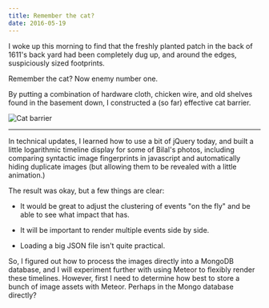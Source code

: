 ```yaml
---
title: Remember the cat?
date: 2016-05-19
---
```


I woke up this morning to find that the freshly planted patch in the back of 1611's back yard had been completely dug up, and around the edges, suspiciously sized footprints.

Remember the cat? Now enemy number one.

By putting a combination of hardware cloth, chicken wire, and old shelves found in the basement down, I constructed a (so far) effective cat barrier.

![Cat barrier](/images/IMG_4671.JPG)

---

In technical updates, I learned how to use a bit of jQuery today, and built a little logarithmic timeline display for some of Bilal's photos, including comparing syntactic image fingerprints in javascript and automatically hiding duplicate images (but allowing them to be revealed with a little animation.)

The result was okay, but a few things are clear:

* It would be great to adjust the clustering of events "on the fly" and be able to see what impact that has.

* It will be important to render multiple events side by side.

* Loading a big JSON file isn't quite practical.

So, I figured out how to process the images directly into a MongoDB database, and I will experiment further with using Meteor to flexibly render these timelines. However, first I need to determine how best to store a bunch of image assets with Meteor. Perhaps in the Mongo database directly?